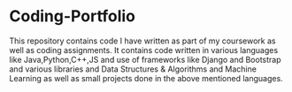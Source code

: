 # Coding-Portfolio
This repository contains code I have written as part of my coursework as well as coding assignments.
It contains code written in various languages like Java,Python,C++,JS and use of frameworks like Django and Bootstrap and various libraries and Data Structures & Algorithms and Machine Learning as well as small projects done in the above mentioned languages.
